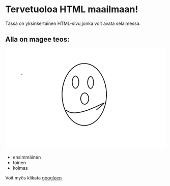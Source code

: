 # Tervetuoloa HTML maailmaan!

Tässä on yksinkertainen HTML-sivu,jonka voit avata selaimessa.

## Alla on magee teos:

![kuva esimerkki](kuva.png)

- ensimmäinen
- toinen
- kolmas

Voit myös klikata [googleen](https://www.google.com)

